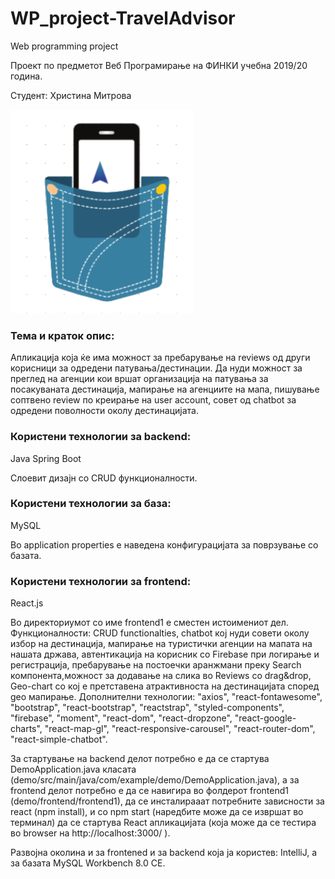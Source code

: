 # WP_project-TravelAdvisor
Web programming project


Проект по предметот Веб Програмирање на ФИНКИ учебна 2019/20 година.

Студент: Христина Митрова 

![Screenshot1](trlogo222.png)  


### Тема и краток опис:
Апликација која ќе има можност за пребарување на reviews од други корисници за одредени патувања/дестинации.
Да нуди можност за преглед на агенции кои вршат организација на патувања за посакуваната дестинација, мапирање на агенциите на мапа, пишување соптвено review по креирање на user account, совет од chatbot за одредени поволности околу дестинацијата.




### Користени технологии за backend:
Java Spring Boot

Слоевит дизајн со CRUD функционалности.

### Користени технологии за база:
MySQL

Во application properties е наведена конфигурацијата за поврзување со базата.

### Користени технологии за frontend: 
React.js

Во директориумот со име frontend1 е сместен истоимениот дел.
Функционалности: CRUD functionalties, chatbot кој нуди совети околу избор на дестинација, мапирање на туристички агенции на мапата на нашата држава, автентикација на корисник со Firebase при логирање и регистрација, пребарување на постоечки аранжмани преку Search компонента,можност за додавање на слика во Reviews со drag&drop, Geo-chart со кој е претставена атрактивноста на дестинацијата според geo мапирање.
Дополнителни технологии:
    "axios",
    "react-fontawesome",
    "bootstrap",
    "react-bootstrap",
    "reactstrap",
    "styled-components",
    "firebase",
    "moment",
    "react-dom",
    "react-dropzone",
    "react-google-charts",
    "react-map-gl",
    "react-responsive-carousel",
    "react-router-dom",
    "react-simple-chatbot".
    
   



За стартување на backend делот потребно е да се стартува DemoApplication.java класата (demo/src/main/java/com/example/demo/DemoApplication.java), а за frontend делот потребно е да се навигира во фолдерот frontend1 (demo/frontend/frontend1), да се инсталирааат потребните зависности за react (npm install), и со npm start (наредбите може да се извршат во терминал) да се стартува React апликацијата (која може да се тестира во browser на http://localhost:3000/ ).

Развојна околина и за frontened и за backend која ја користев: IntelliJ, а за базата MySQL Workbench 8.0 CE.

